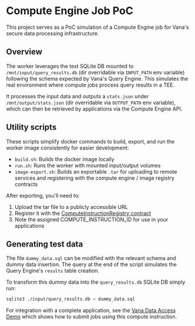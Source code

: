 # Compute Engine Job PoC

This project serves as a PoC simulation of a Compute Engine job for Vana's secure data processing infrastructure.

## Overview

The worker leverages the test SQLite DB mounted to `/mnt/input/query_results.db` (dir overridable via `INPUT_PATH` env variable) following the schema expected by Vana's Query Engine. This simulates the real environment where compute jobs process query results in a TEE.

It processes the input data and outputs a `stats.json` under `/mnt/output/stats.json` (dir overridable via `OUTPUT_PATH` env variable), which can then be retrieved by applications via the Compute Engine API.

## Utility scripts

These scripts simplify docker commands to build, export, and run the worker image consistently for easier development:

- `build.sh`: Builds the docker image locally
- `run.sh`: Runs the worker with mounted input/output volumes
- `image-export.sh`: Builds an exportable `.tar` for uploading to remote services and registering with the compute engine / image registry contracts

After exporting, you'll need to:

1. Upload the tar file to a publicly accessible URL
2. Register it with the [ComputeInstructionRegistry contract](https://moksha.vanascan.io/address/0x5786B12b4c6Ba2bFAF0e77Ed30Bf6d32805563A5)
3. Note the assigned COMPUTE_INSTRUCTION_ID for use in your applications

## Generating test data

The file `dummy_data.sql` can be modified with the relevant schema and dummy data insertion. The query at the end of the script simulates the Query Engine's `results` table creation.

To transform this dummy data into the `query_results.db` SQLite DB simply run:

```bash
sqlite3 ./input/query_results.db < dummy_data.sql
```

For integration with a complete application, see the [Vana Data Access Demo](https://github.com/vana-com/data-access-demo) which shows how to submit jobs using this compute instruction.
